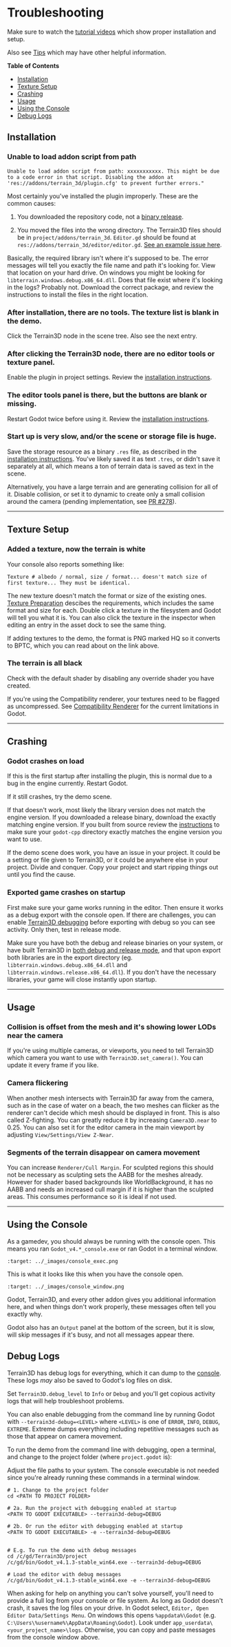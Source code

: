Troubleshooting
=================

Make sure to watch the [tutorial videos](tutorial_videos.md) which show proper installation and setup.

Also see [Tips](tips.md) which may have other helpful information.

**Table of Contents**
* [Installation](#installation)
* [Texture Setup](#texture-setup)
* [Crashing](#crashing)
* [Usage](#usage)
* [Using the Console](#using-the-console)
* [Debug Logs](#debug-logs)


## Installation

### Unable to load addon script from path

`Unable to load addon script from path: xxxxxxxxxxx. This might be due to a code error in that script. Disabling the addon at 'res://addons/terrain_3d/plugin.cfg' to prevent further errors."`

Most certainly you've installed the plugin improperly. These are the common causes:

1) You downloaded the repository code, not a [binary release](https://github.com/TokisanGames/Terrain3D/releases).

2) You moved the files into the wrong directory. The Terrain3D files should be in `project/addons/terrain_3d`. `Editor.gd` should be found at `res://addons/terrain_3d/editor/editor.gd`. [See an example issue here](https://github.com/TokisanGames/Terrain3D/issues/200).  

Basically, the required library isn't where it's supposed to be. The error messages will tell you exactly the file name and path it's looking for. View that location on your hard drive. On windows you might be looking for `libterrain.windows.debug.x86_64.dll`. Does that file exist where it's looking in the logs? Probably not. Download the correct package, and review the instructions to install the files in the right location.

### After installation, there are no tools. The texture list is blank in the demo.
Click the Terrain3D node in the scene tree. Also see the next entry.

### After clicking the Terrain3D node, there are no editor tools or texture panel.

Enable the plugin in project settings. Review the [installation instructions](installation.md).

### The editor tools panel is there, but the buttons are blank or missing.

Restart Godot twice before using it. Review the [installation instructions](installation.md).

### Start up is very slow, and/or the scene or storage file is huge.

Save the storage resource as a binary `.res` file, as described in the [installation instructions](installation.md). You've likely saved it as text `.tres`, or didn't save it separately at all, which means a ton of terrain data is saved as text in the scene.

Alternatively, you have a large terrain and are generating collision for all of it. Disable collision, or set it to dynamic to create only a small collision around the camera (pending implementation, see [PR #278](https://github.com/TokisanGames/Terrain3D/pull/278)).

---

## Texture Setup

### Added a texture, now the terrain is white

Your console also reports something like:

`Texture # albedo / normal, size / format... doesn't match size of first texture... They must be identical.`

The new texture doesn't match the format or size of the existing ones. [Texture Preparation](texture_prep.md) descibes the requirements, which includes the same format and size for each. Double click a texture in the filesystem and Godot will tell you what it is. You can also click the texture in the inspector when editing an entry in the asset dock to see the same thing.

If adding textures to the demo, the format is PNG marked HQ so it converts to BPTC, which you can read about on the link above.


### The terrain is all black

Check with the default shader by disabling any override shader you have created.

If you're using the Compatibility renderer, your textures need to be flagged as uncompressed. See [Compatibility Renderer](platforms.md#compatibility) for the current limitations in Godot.


---

## Crashing

### Godot crashes on load

If this is the first startup after installing the plugin, this is normal due to a bug in the engine currently. Restart Godot.

If it still crashes, try the demo scene. 

If that doesn't work, most likely the library version does not match the engine version. If you downloaded a release binary, download the exactly matching engine version. If you built from source review the [instructions](building_from_source.md) to make sure your `godot-cpp` directory exactly matches the engine version you want to use. 

If the demo scene does work, you have an issue in your project. It could be a setting or file given to Terrain3D, or it could be anywhere else in your project. Divide and conquer. Copy your project and start ripping things out until you find the cause.

### Exported game crashes on startup

First make sure your game works running in the editor. Then ensure it works as a debug export with the console open. If there are challenges, you can enable [Terrain3D debugging](#debug-logs) before exporting with debug so you can see activity. Only then, test in release mode. 

Make sure you have both the debug and release binaries on your system, or have built Terrain3D in [both debug and release mode](building_from_source.md#5-build-the-extension), and that upon export both libraries are in the export directory (eg. `libterrain.windows.debug.x86_64.dll` and `libterrain.windows.release.x86_64.dll`). If you don't have the necessary libraries, your game will close instantly upon startup.

---

## Usage

### Collision is offset from the mesh and it's showing lower LODs near the camera

If you're using multiple cameras, or viewports, you need to tell Terrain3D which camera you want to use with `Terrain3D.set_camera()`. You can update it every frame if you like.


### Camera flickering

When another mesh intersects with Terrain3D far away from the camera, such as in the case of water on a beach, the two meshes can flicker as the renderer can't decide which mesh should be displayed in front. This is also called Z-fighting. You can greatly reduce it by increasing `Camera3D.near` to 0.25. You can also set it for the editor camera in the main viewport by adjusting `View/Settings/View Z-Near`.

### Segments of the terrain disappear on camera movement

You can increase `Renderer/Cull Margin`. For sculpted regions this should not be necessary as sculpting sets the AABB for the meshes already. However for shader based backgrounds like WorldBackground, it has no AABB and needs an increased cull margin if it is higher than the sculpted areas. This consumes performance so it is ideal if not used.


---

## Using the Console

As a gamedev, you should always be running with the console open. This means you ran `Godot_v4.*_console.exe` or ran Godot in a terminal window.

```{image} images/console_exec.png
:target: ../_images/console_exec.png
```

This is what it looks like this when you have the console open. 

```{image} images/console_window.png
:target: ../_images/console_window.png
```

Godot, Terrain3D, and every other addon gives you additional information here, and when things don't work properly, these messages often tell you exactly why.

Godot also has an `Output` panel at the bottom of the screen, but it is slow, will skip messages if it's busy, and not all messages appear there.


## Debug Logs

Terrain3D has debug logs for everything, which it can dump to the [console](#using-the-console). These logs *may* also be saved to Godot's log files on disk.

Set `Terrain3D.debug_level` to `Info` or `Debug` and you'll get copious activity logs that will help troubleshoot problems.

You can also enable debugging from the command line by running Godot with `--terrain3d-debug=<LEVEL>` where `<LEVEL>` is one of `ERROR`, `INFO`, `DEBUG`, `EXTREME`. Extreme dumps everything including repetitive messages such as those that appear on camera movement.

To run the demo from the command line with debugging, open a terminal, and change to the project folder (where `project.godot` is):

Adjust the file paths to your system. The console executable is not needed since you're already running these commands in a terminal window.

```
# 1. Change to the project folder
cd <PATH TO PROJECT FOLDER>

# 2a. Run the project with debugging enabled at startup
<PATH TO GODOT EXECUTABLE> --terrain3d-debug=DEBUG

# 2b. Or run the editor with debugging enabled at startup
<PATH TO GODOT EXECUTABLE> -e --terrain3d-debug=DEBUG


# E.g. To run the demo with debug messages
cd /c/gd/Terrain3D/project
/c/gd/bin/Godot_v4.1.3-stable_win64.exe --terrain3d-debug=DEBUG

# Load the editor with debug messages
/c/gd/bin/Godot_v4.1.3-stable_win64.exe -e --terrain3d-debug=DEBUG
```

When asking for help on anything you can't solve yourself, you'll need to provide a full log from your console or file system. As long as Godot doesn't crash, it saves the log files on your drive. In Godot select, `Editor, Open Editor Data/Settings Menu`. On windows this opens `%appdata%\Godot` (e.g. `C:\Users\%username%\AppData\Roaming\Godot`). Look under `app_userdata\<your_project_name>\logs`. Otherwise, you can copy and paste messages from the console window above.

